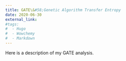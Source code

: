 ```yaml
---
title: GATE\&#58;Genetic Algorithm Transfer Entropy
date: 2020-06-30
external_link:
#tags:
#  - Hugo
#  - Wowchemy
#  - Markdown
---
```


Here is a description of my GATE analysis.

<!--more-->
